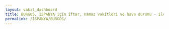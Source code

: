 ```yaml
---
layout: vakit_dashboard
title: BURGOS, ISPANYA için iftar, namaz vakitleri ve hava durumu - ilçe/eyalet seç
permalink: /ISPANYA/BURGOS/
---
```


<script type="text/javascript">
  var GLOBAL_COUNTRY = 'ISPANYA';
  var GLOBAL_CITY = 'BURGOS';
  var GLOBAL_STATE = '';
  var lat = 72;
  var lon = 21;
</script>
